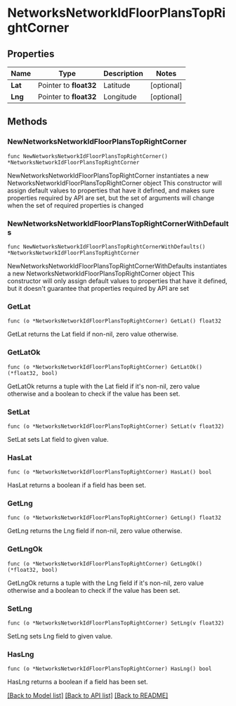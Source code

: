 # NetworksNetworkIdFloorPlansTopRightCorner

## Properties

Name | Type | Description | Notes
------------ | ------------- | ------------- | -------------
**Lat** | Pointer to **float32** | Latitude | [optional] 
**Lng** | Pointer to **float32** | Longitude | [optional] 

## Methods

### NewNetworksNetworkIdFloorPlansTopRightCorner

`func NewNetworksNetworkIdFloorPlansTopRightCorner() *NetworksNetworkIdFloorPlansTopRightCorner`

NewNetworksNetworkIdFloorPlansTopRightCorner instantiates a new NetworksNetworkIdFloorPlansTopRightCorner object
This constructor will assign default values to properties that have it defined,
and makes sure properties required by API are set, but the set of arguments
will change when the set of required properties is changed

### NewNetworksNetworkIdFloorPlansTopRightCornerWithDefaults

`func NewNetworksNetworkIdFloorPlansTopRightCornerWithDefaults() *NetworksNetworkIdFloorPlansTopRightCorner`

NewNetworksNetworkIdFloorPlansTopRightCornerWithDefaults instantiates a new NetworksNetworkIdFloorPlansTopRightCorner object
This constructor will only assign default values to properties that have it defined,
but it doesn't guarantee that properties required by API are set

### GetLat

`func (o *NetworksNetworkIdFloorPlansTopRightCorner) GetLat() float32`

GetLat returns the Lat field if non-nil, zero value otherwise.

### GetLatOk

`func (o *NetworksNetworkIdFloorPlansTopRightCorner) GetLatOk() (*float32, bool)`

GetLatOk returns a tuple with the Lat field if it's non-nil, zero value otherwise
and a boolean to check if the value has been set.

### SetLat

`func (o *NetworksNetworkIdFloorPlansTopRightCorner) SetLat(v float32)`

SetLat sets Lat field to given value.

### HasLat

`func (o *NetworksNetworkIdFloorPlansTopRightCorner) HasLat() bool`

HasLat returns a boolean if a field has been set.

### GetLng

`func (o *NetworksNetworkIdFloorPlansTopRightCorner) GetLng() float32`

GetLng returns the Lng field if non-nil, zero value otherwise.

### GetLngOk

`func (o *NetworksNetworkIdFloorPlansTopRightCorner) GetLngOk() (*float32, bool)`

GetLngOk returns a tuple with the Lng field if it's non-nil, zero value otherwise
and a boolean to check if the value has been set.

### SetLng

`func (o *NetworksNetworkIdFloorPlansTopRightCorner) SetLng(v float32)`

SetLng sets Lng field to given value.

### HasLng

`func (o *NetworksNetworkIdFloorPlansTopRightCorner) HasLng() bool`

HasLng returns a boolean if a field has been set.


[[Back to Model list]](../README.md#documentation-for-models) [[Back to API list]](../README.md#documentation-for-api-endpoints) [[Back to README]](../README.md)


